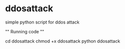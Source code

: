 # ddosattack
simple python script for ddos attack

"" Running code ""

cd ddosattack
chmod +x ddosattack
python ddosattack
